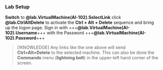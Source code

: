 ### Lab Setup 

**Switch** to **@lab.VirtualMachine(AI-102).SelectLink** click **@lab.CtrlAltDelete** to activate the **Ctrl + Alt + Delete** sequence and bring up the logon page. Sign in with +++**@lab.VirtualMachine(AI-102).Username**+++ with the Password +++**@lab.VirtualMachine(AI-102).Password**+++

>[!KNOWLEDGE] Any links like the one above will send **Ctrl+Alt+Delete** to the selected machine. This can also be done the **Commands** menu (**lightning bolt**) in the upper-left hand corner of the screen.
